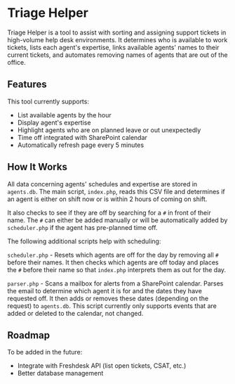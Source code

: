 # Triage Helper

Triage Helper is a tool to assist with sorting and assigning support tickets in high-volume help desk environments. It determines who is available to work tickets, lists each agent's expertise, links available agents' names to their current tickets, and automates removing names of agents that are out of the office.

## Features

This tool currently supports:

* List available agents by the hour
* Display agent's expertise
* Highlight agents who are on planned leave or out unexpectedly
* Time off integrated with SharePoint calendar
* Automatically refresh page every 5 minutes

## How It Works

All data concerning agents' schedules and expertise are stored in `agents.db`. The main script, `index.php`, reads this CSV file and determines if an agent is either on shift now or is within 2 hours of coming on shift. 

It also checks to see if they are off by searching for a `#` in front of their name. The `#` can either be added manually or will be automatically added by `scheduler.php` if the agent has pre-planned time off.

The following additional scripts help with scheduling:

`scheduler.php` - Resets which agents are off for the day by removing all `#` before their names. It then checks which agents are off today and places the `#` before their name so that `index.php` interprets them as out for the day.

`parser.php` - Scans a mailbox for alerts from a SharePoint calendar. Parses the email to determine which agent it is for and the dates they have requested off. It then adds or removes these dates (depending on the request) to `agents.db`. This script currently only supports events that are added or deleted to the calendar, not changed.

## Roadmap

To be added in the future:

* Integrate with Freshdesk API (list open tickets, CSAT, etc.)
* Better database management
